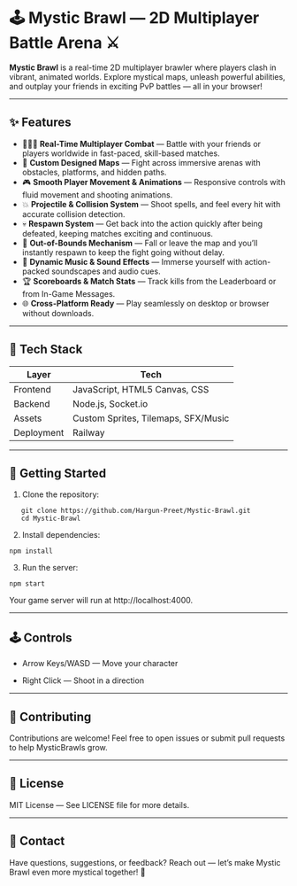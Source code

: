 # 🕹️ Mystic Brawl — 2D Multiplayer Battle Arena ⚔️

**Mystic Brawl** is a real-time 2D multiplayer brawler where players clash in vibrant, animated worlds. Explore mystical maps, unleash powerful abilities, and outplay your friends in exciting PvP battles — all in your browser!

---

## ✨ Features

- 🧑‍🤝‍🧑 **Real-Time Multiplayer Combat** — Battle with your friends or players worldwide in fast-paced, skill-based matches.
- 🧭 **Custom Designed Maps** — Fight across immersive arenas with obstacles, platforms, and hidden paths.
- 🎮 **Smooth Player Movement & Animations** — Responsive controls with fluid movement and shooting animations.
- 💥 **Projectile & Collision System** — Shoot spells, and feel every hit with accurate collision detection.
- 💀 **Respawn System** — Get back into the action quickly after being defeated, keeping matches exciting and continuous.
- 🚧 **Out-of-Bounds Mechanism** — Fall or leave the map and you’ll instantly respawn to keep the fight going without delay.
- 🎵 **Dynamic Music & Sound Effects** — Immerse yourself with action-packed soundscapes and audio cues.
- 🏆 **Scoreboards & Match Stats** — Track kills from the Leaderboard or from In-Game Messages.
- 🌐 **Cross-Platform Ready** — Play seamlessly on desktop or browser without downloads.

---

## 🧠 Tech Stack

| Layer      | Tech                                      |
|------------|--------------------------------------------|
| Frontend   | JavaScript, HTML5 Canvas, CSS             |
| Backend    | Node.js, Socket.io                        |
| Assets     | Custom Sprites, Tilemaps, SFX/Music       |
| Deployment | Railway      |

---

## 🚀 Getting Started
1. Clone the repository:
```
   git clone https://github.com/Hargun-Preet/Mystic-Brawl.git
   cd Mystic-Brawl
```
2. Install dependencies:
```
npm install
```
3. Run the server:
```
npm start
```
Your game server will run at http://localhost:4000.

---

## 🕹️ Controls
- Arrow Keys/WASD — Move your character

- Right Click — Shoot in a direction

---

## 🤝 Contributing
Contributions are welcome!
Feel free to open issues or submit pull requests to help MysticBrawls grow.

---

## 📜 License
MIT License — See LICENSE file for more details.

---

## 💬 Contact
Have questions, suggestions, or feedback?
Reach out — let’s make Mystic Brawl even more mystical together! 🔮
